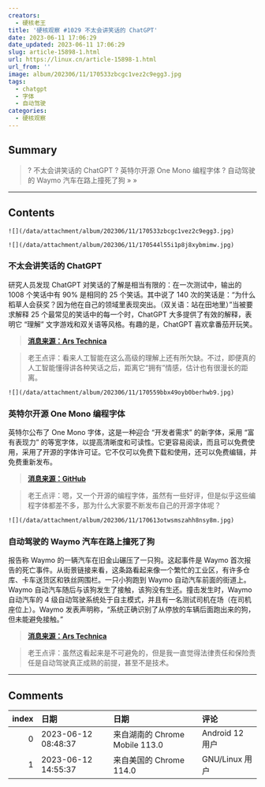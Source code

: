 ```yaml
---
creators:
  - 硬核老王
title: '硬核观察 #1029 不太会讲笑话的 ChatGPT'
date: 2023-06-11 17:06:29
date_updated: 2023-06-11 17:06:29
slug: article-15898-1.html
url: https://linux.cn/article-15898-1.html
url_from: ''
image: album/202306/11/170533zbcgc1vez2c9egg3.jpg
tags:
  - chatgpt
  - 字体
  - 自动驾驶
categories:
  - 硬核观察
---
```


## Summary

> ? 不太会讲笑话的 ChatGPT
> ? 英特尔开源 One Mono 编程字体
> ? 自动驾驶的 Waymo 汽车在路上撞死了狗
> » 
> »

***

<!-- more -->

## Contents

`![](/data/attachment/album/202306/11/170533zbcgc1vez2c9egg3.jpg)`

`![](/data/attachment/album/202306/11/170544l55i1p8j8xybmimw.jpg)`

### 不太会讲笑话的 ChatGPT

研究人员发现 ChatGPT 对笑话的了解是相当有限的：在一次测试中，输出的 1008 个笑话中有 90% 是相同的 25 个笑话。其中说了 140 次的笑话是：“为什么稻草人会获奖？因为他在自己的领域里表现突出。（双关语：站在田地里）”当被要求解释 25 个最常见的笑话中的每一个时，ChatGPT 大多提供了有效的解释，表明它 “理解” 文字游戏和双关语等风格。有趣的是，ChatGPT 喜欢拿番茄开玩笑。

> 
> **[消息来源：Ars Technica](https://arstechnica.com/information-technology/2023/06/researchers-discover-that-chatgpt-prefers-repeating-25-jokes-over-and-over/)**
> 
> 
> 

> 
> 老王点评：看来人工智能在这么高级的理解上还有所欠缺。不过，即便真的人工智能懂得讲各种笑话之后，距离它“拥有”情感，估计也有很漫长的距离。
> 
> 
> 

`![](/data/attachment/album/202306/11/170559bbx49oyb0berhwb9.jpg)`

### 英特尔开源 One Mono 编程字体

英特尔公布了 One Mono 字体，这是一种迎合 “开发者需求” 的新字体，采用 “富有表现力” 的等宽字体，以提高清晰度和可读性。它更容易阅读，而且可以免费使用，采用了开源的字体许可证。它不仅可以免费下载和使用，还可以免费编辑，并免费重新发布。

> 
> **[消息来源：GitHub](https://github.com/intel/intel-one-mono)**
> 
> 
> 

> 
> 老王点评：嗯，又一个开源的编程字体，虽然有一些好评，但是似乎这些编程字体都差不多，那为什么大家要不断发布自己的开源字体呢？
> 
> 
> 

`![](/data/attachment/album/202306/11/170613otwsmszahh8nsy8m.jpg)`

### 自动驾驶的 Waymo 汽车在路上撞死了狗

报告称 Waymo 的一辆汽车在旧金山碾压了一只狗。这起事件是 Waymo 首次报告的死亡事件。从街景链接来看，这条路看起来像一个繁忙的工业区，有许多仓库、卡车送货区和铁丝网围栏。一只小狗跑到 Waymo 自动汽车前面的街道上。Waymo 自动汽车随后与该狗发生了接触，该狗没有生还。撞击发生时，Waymo 自动汽车的 4 级自动驾驶系统处于自主模式，并且有一名测试司机在场（在司机座位上）。Waymo 发表声明称，“系统正确识别了从停放的车辆后面跑出来的狗，但未能避免接触。”

> 
> **[消息来源：Ars Technica](https://arstechnica.com/gadgets/2023/06/autonomous-waymo-car-runs-over-dog-in-san-francisco/)**
> 
> 
> 

> 
> 老王点评：虽然这看起来是不可避免的，但是我一直觉得法律责任和保险责任是自动驾驶真正成熟的前提，甚至不是技术。
> 
> 
>

***

## Comments

|   index | 日期                | 日期                                           | 评论                                                                                                                                                             |
|--------:|:--------------------|:-----------------------------------------------|:-----------------------------------------------------------------------------------------------------------------------------------------------------------------|
|       0 | 2023-06-12 08:48:37 | 来自湖南的 Chrome Mobile 113.0|Android 12 用户 | AI拥有感情，这意味着在它知晓世间一切事实的前提下，学会了忘却、遗漏、曲解、自骄和偏见，等等等等，如同它要把自己看作一个人类，拥有与我们相同的道德标准、人性弱点。 |
|       1 | 2023-06-12 14:55:37 | 来自美国的 Chrome 114.0|GNU/Linux 用户         | 或許ai時代哲學能成為大眾學科吧                                                                                                                                   |
